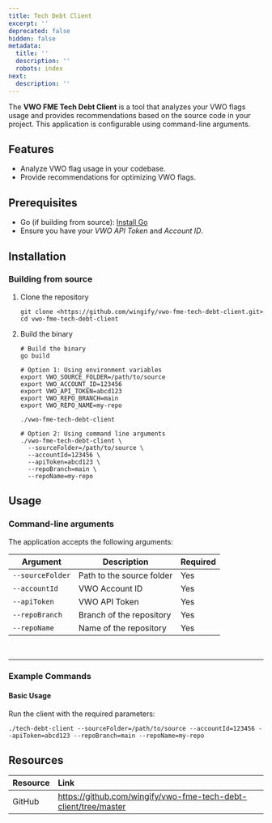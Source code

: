 ```yaml
---
title: Tech Debt Client
excerpt: ''
deprecated: false
hidden: false
metadata:
  title: ''
  description: ''
  robots: index
next:
  description: ''
---
```

The **VWO FME Tech Debt Client** is a tool that analyzes your VWO flags usage and provides recommendations based on the source code in your project. This application is configurable using command-line arguments.

## Features

- Analyze VWO flag usage in your codebase.
- Provide recommendations for optimizing VWO flags.

## Prerequisites

- Go (if building from source): [Install Go](https://go.dev/doc/install)
- Ensure you have your _VWO API Token_ and _Account ID_.

## Installation

### Building from source

1. Clone the repository
   ```shell
   git clone <https://github.com/wingify/vwo-fme-tech-debt-client.git>  
   cd vwo-fme-tech-debt-client
   ```
2. Build the binary
   ```shell
   # Build the binary
   go build

   # Option 1: Using environment variables
   export VWO_SOURCE_FOLDER=/path/to/source
   export VWO_ACCOUNT_ID=123456
   export VWO_API_TOKEN=abcd123
   export VWO_REPO_BRANCH=main
   export VWO_REPO_NAME=my-repo

   ./vwo-fme-tech-debt-client

   # Option 2: Using command line arguments
   ./vwo-fme-tech-debt-client \
     --sourceFolder=/path/to/source \
     --accountId=123456 \
     --apiToken=abcd123 \
     --repoBranch=main \
     --repoName=my-repo

   ```

## Usage

### Command-line arguments

The application accepts the following arguments:

| Argument         | Description               | Required |
| ---------------- | ------------------------- | -------- |
| `--sourceFolder` | Path to the source folder | Yes      |
| `--accountId`    | VWO Account ID            | Yes      |
| `--apiToken`     | VWO API Token             | Yes      |
| `--repoBranch`   | Branch of the repository  | Yes      |
| `--repoName`     | Name of the repository    | Yes      |

<br />

***

### Example Commands

#### Basic Usage

Run the client with the required parameters:

```shell
./tech-debt-client --sourceFolder=/path/to/source --accountId=123456 --apiToken=abcd123 --repoBranch=main --repoName=my-repo
```

## Resources

| Resource | Link                                                              |
| :------- | :---------------------------------------------------------------- |
| GitHub   | <https://github.com/wingify/vwo-fme-tech-debt-client/tree/master> |